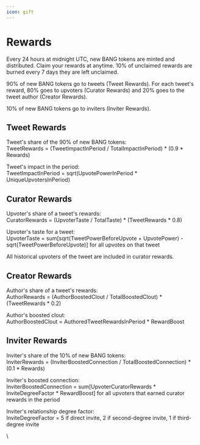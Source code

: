 ```yaml
---
icon: gift
---
```


# Rewards

Every 24 hours at midnight UTC, new BANG tokens are minted and distributed. Claim your rewards at anytime. 10% of unclaimed rewards are burned every 7 days they are left unclaimed.

90% of new BANG tokens go to tweets (Tweet Rewards). For each tweet's reward, 80% goes to upvoters (Curator Rewards) and 20% goes to the tweet author (Creator Rewards).

10% of new BANG tokens go to inviters (Inviter Rewards).

## Tweet Rewards

Tweet's share of the 90% of new BANG tokens:\
TweetRewards = (TweetImpactInPeriod / TotalImpactInPeriod) \* (0.9 \* Rewards)

Tweet's impact in the period:\
TweetImpactInPeriod = sqrt(UpvotePowerInPeriod \* UniqueUpvotersInPeriod)

## Curator Rewards

Upvoter's share of a tweet's rewards:\
CuratorRewards = (UpvoterTaste / TotalTaste) \* (TweetRewards \* 0.8)

Upvoter's taste for a tweet:\
UpvoterTaste = sum\[sqrt(TweetPowerBeforeUpvote + UpvotePower) - sqrt(TweetPowerBeforeUpvote)] for all upvotes on that tweet

All historical upvoters of the tweet are included in curator rewards.

## Creator Rewards

Author's share of a tweet's rewards:\
AuthorRewards = (AuthorBoostedClout / TotalBoostedClout) \* (TweetRewards \* 0.2)

Author's boosted clout:\
AuthorBoostedClout = AuthoredTweetRewardsInPeriod \* RewardBoost

## Inviter Rewards

Inviter's share of the 10% of new BANG tokens:\
InviterRewards = (InviterBoostedConnection / TotalBoostedConnection) \* (0.1 \* Rewards)

Inviter's boosted connection:\
InviterBoostedConnection = sum\[UpvoterCuratorRewards \* InviteDegreeFactor \* RewardBoost] for all upvoters that earned curator rewards in the period

Inviter's relationship degree factor:\
InviteDegreeFactor = 5 if direct invite, 2 if second-degree invite, 1 if third-degree invite

\




